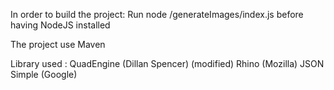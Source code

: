 In order to build the project:
Run node /generateImages/index.js before having NodeJS installed

The project use Maven

Library used :
QuadEngine (Dillan Spencer) (modified)
Rhino (Mozilla)
JSON Simple (Google)